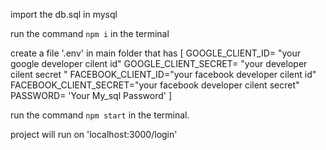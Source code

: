 import the db.sql in mysql

run the command `npm i` in the terminal

create a file '.env' in main folder that has [
    GOOGLE_CLIENT_ID= "your google developer cilent id"
    GOOGLE_CLIENT_SECRET= "your developer cilent secret "
    FACEBOOK_CLIENT_ID="your facebook developer cilent id"
    FACEBOOK_CLIENT_SECRET="your facebook developer cilent secret"
    PASSWORD= 'Your My_sql Password'
]

run the command `npm start` in the terminal.

project will run on 'localhost:3000/login'
